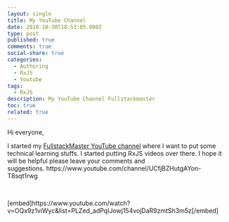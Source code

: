 ```yaml
---
layout: single
title: My YouTube Channel
date: 2018-10-30T18:53:05.000Z
type: post
published: true
comments: true
social-share: true
categories:
  - Authoring
  - RxJS
  - Youtube
tags:
  - RxJS
description: My YouTube Channel Fullstackmaster
toc: true
related: true
---
```


<p>Hi everyone,</p>
<p>I started my <a href="https://www.youtube.com/fullstackmaster">FullstackMaster YouTube channel</a> where I want to put some technical learning stuffs. I started putting RxJS videos over there. I hope it will be helpful please leave your comments and suggestions.&nbsp;https://www.youtube.com/channel/UCfjBZHutgAYon-T8sqt1rwg</p>
<p>&nbsp;</p>
<p>[embed]https://www.youtube.com/watch?v=OQx9z1viWyc&amp;list=PLZed_adPqIJowj154vojDaR9zmtSh3m5z[/embed]</p>
<p>&nbsp;</p>
